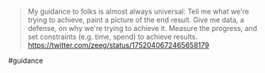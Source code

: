 > My guidance to folks is almost always universal: Tell me what we're trying to achieve, paint a picture of the end result. Give me data, a defense, on why we're trying to achieve it. Measure the progress, and set constraints (e.g. time, spend) to achieve results. <https://twitter.com/zeeg/status/1752040672465658179>

<!-- Keywords -->
#guidance
<!-- /Keywords -->
